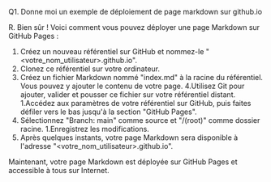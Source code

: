 Q1. Donne moi un exemple de déploiement de page markdown sur github.io

R.
Bien sûr ! Voici comment vous pouvez déployer une page Markdown sur GitHub Pages :

1. Créez un nouveau référentiel sur GitHub et nommez-le "<votre_nom_utilisateur>.github.io".
2. Clonez ce référentiel sur votre ordinateur.
3. Créez un fichier Markdown nommé "index.md" à la racine du référentiel. Vous pouvez y ajouter le contenu de votre page.
4.Utilisez Git pour ajouter, valider et pousser ce fichier sur votre référentiel distant.
1.Accédez aux paramètres de votre référentiel sur GitHub, puis faites défiler vers le bas jusqu'à la section "GitHub Pages".
1. Sélectionnez "Branch: main" comme source et "/(root)" comme dossier racine.
1.Enregistrez les modifications.
1. Après quelques instants, votre page Markdown sera disponible à l'adresse "<votre_nom_utilisateur>.github.io".


Maintenant, votre page Markdown est déployée sur GitHub Pages et accessible à tous sur Internet.
